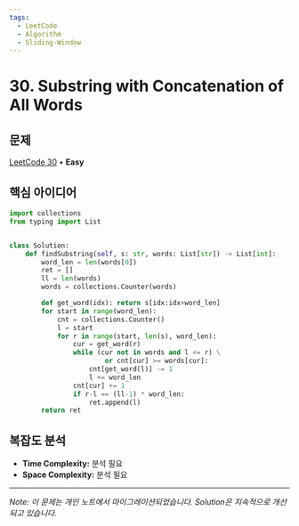 ```yaml
---
tags:
  - LeetCode
  - Algorithm
  - Sliding-Window
---
```


# 30. Substring with Concatenation of All Words

## 문제

[LeetCode 30](https://leetcode.com/problems/substring-with-concatenation-of-all-words/) • **Easy**

## 핵심 아이디어

```python
import collections
from typing import List


class Solution:
    def findSubstring(self, s: str, words: List[str]) -> List[int]:
        word_len = len(words[0])
        ret = []
        ll = len(words)
        words = collections.Counter(words)

        def get_word(idx): return s[idx:idx+word_len]
        for start in range(word_len):
            cnt = collections.Counter()
            l = start
            for r in range(start, len(s), word_len):
                cur = get_word(r)
                while (cur not in words and l <= r) \
                        or cnt[cur] >= words[cur]:
                    cnt[get_word(l)] -= 1
                    l += word_len
                cnt[cur] += 1
                if r-l == (ll-1) * word_len:
                    ret.append(l)
        return ret
```

## 복잡도 분석

- **Time Complexity:** 분석 필요
- **Space Complexity:** 분석 필요

---

*Note: 이 문제는 개인 노트에서 마이그레이션되었습니다. Solution은 지속적으로 개선되고 있습니다.*
